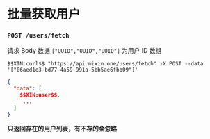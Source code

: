 # 批量获取用户

### `POST /users/fetch` 

请求 Body 数据 `["UUID","UUID","UUID"]` 为用户 ID 数组

```
$$XIN:curl$$ "https://api.mixin.one/users/fetch" -X POST --data '["06aed1e3-bd77-4a59-991a-5bb5ae6fbb09"]'
```

```json
{
  "data": [   
    $$XIN:user$$,
     ...
  ]
}
```

**只返回存在的用户列表，有不存的会忽略**
